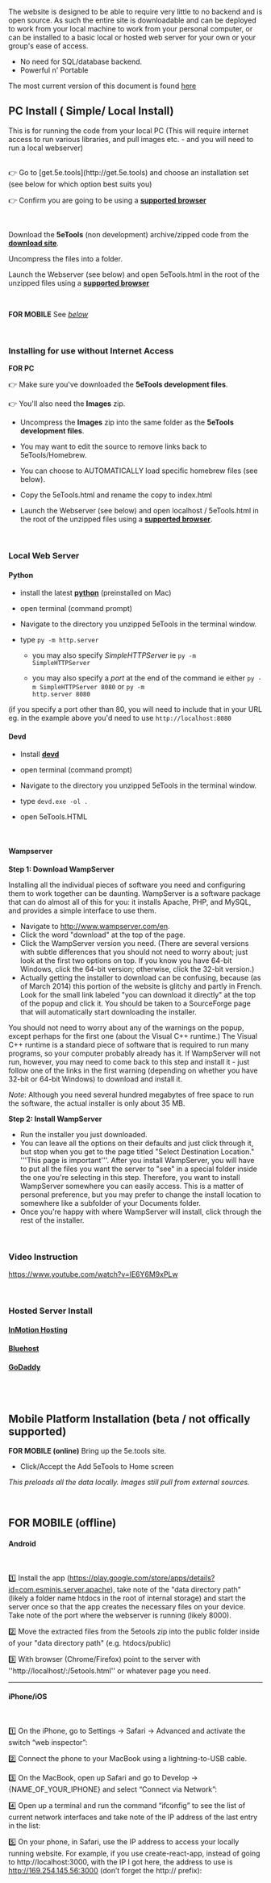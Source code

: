 The website is designed to be able to require very little to no backend and is open source. As such the entire site is downloadable and can be deployed to work from your local machine to work from your personal computer, or can be installed to a basic local or hosted web server for your own or your group's ease of access.

* No need for SQL/database backend.
* Powerful n' Portable

The most current version of this document is found [here](https://wiki.5e.tools/index.php?title=5eTools_Install_Guide)
<br />

## **PC Install** ( Simple/ Local Install)
This is for running the code from your local PC (This will require internet access to run various libraries, and pull images etc. - and you will need to run a local webserver)

<br />
👉 Go to [get.5e.tools](http://get.5e.tools) and choose an installation set (see below for which option best suits you)

👉 Confirm you are going to be using a [**supported browser**](https://wiki.5e.tools/index.php/Template:Supportedbrowserversion)

<br />

Download the **5eTools** (non development) archive/zipped code from the [**download site**](http://get.5e.tools).

Uncompress the files into a folder.

Launch the Webserver (see below) and open 5eTools.html in the root of the unzipped files using a [**supported browser**](https://wiki.5e.tools/index.php/Template:Supportedbrowserversion)

<br/>

**FOR MOBILE**
 See [*below*](https://wiki.5e.tools/index.php/5eTools_Install_Guide#Mobile_Platform_Installation_.28beta_.2F_not_offically_supported.29)

<br/>

### Installing for use without Internet Access

 **FOR PC**

👉 Make sure you've downloaded the **5eTools development files**.

👉 You'll also need the **Images** zip.

* Uncompress the **Images** zip into the same folder as the **5eTools development files**.

* You may want to edit the source to remove links back to 5eTools/Homebrew.

* You can choose to AUTOMATICALLY load specific homebrew files (see below).

 * Copy the 5eTools.html and rename the copy to index.html

* Launch the Webserver (see below) and open localhost / 5eTools.html in the root of the unzipped files using a [**supported browser**](https://wiki.5e.tools/index.php/Template:Supportedbrowserversion).

<br />

### Local Web Server

#### Python

* install the latest [**python**](https://www.python.org/downloads/) (preinstalled on Mac)

* open terminal (command prompt)

* Navigate to the directory you unzipped 5eTools in the terminal window.

* type <code>py -m http.server</code> 

  * you may also specify *SimpleHTTPServer* ie <code>py -m SimpleHTTPServer</code>

  * you may also specify a *port* at the end of the command ie either <code>py -m SimpleHTTPServer 8080</code> or <code>py -m http.server 8080</code> 

(if you specify a port other than 80, you will need to include that in your URL eg. in the example above you'd need to use <code>http://localhost:8080</code>

</div>

#### Devd

* Install [**devd**](https://github.com/cortesi/devd#install)

* open terminal (command prompt)

* Navigate to the directory you unzipped 5eTools in the terminal window.

* type <code>devd.exe -ol .</code>

* open 5eTools.HTML

<br>

#### Wampserver

**Step 1: Download WampServer**

Installing all the individual pieces of software you need and configuring them to work together can be daunting. WampServer is a software package that can do almost all of this for you: it installs Apache, PHP, and MySQL, and provides a simple interface to use them.

* Navigate to http://www.wampserver.com/en.
* Click the word "download" at the top of the page.
* Click the WampServer version you need. (There are several versions with subtle differences that you should not need to worry about; just look at the first two options on top. If you know you have 64-bit Windows, click the 64-bit version; otherwise, click the 32-bit version.)
* Actually getting the installer to download can be confusing, because (as of March 2014) this portion of the website is glitchy and partly in French. Look for the small link labeled "you can download it directly" at the top of the popup and click it. You should be taken to a SourceForge page that will automatically start downloading the installer.

You should not need to worry about any of the warnings on the popup, except perhaps for the first one (about the Visual C++ runtime.) The Visual C++ runtime is a standard piece of software that is required to run many programs, so your computer probably already has it. If WampServer will not run, however, you may need to come back to this step and install it - just follow one of the links in the first warning (depending on whether you have 32-bit or 64-bit Windows) to download and install it.
<br/>

*Note*: Although you need several hundred megabytes of free space to run the software, the actual installer is only about 35 MB.
<br/>

**Step 2: Install WampServer**

* Run the installer you just downloaded.
* You can leave all the options on their defaults and just click through it, but stop when you get to the page titled "Select Destination Location." '''This page is important'''. After you install WampServer, you will have to put all the files you want the server to "see" in a special folder inside the one you're selecting in this step. Therefore, you want to install WampServer somewhere you can easily access. This is a matter of personal preference, but you may prefer to change the install location to somewhere like a subfolder of your Documents folder.
* Once you're happy with where WampServer will install, click through the rest of the installer.


<br/>

### Video Instruction

https://www.youtube.com/watch?v=lE6Y6M9xPLw

<br/>


### Hosted Server Install

#### [InMotion Hosting](https://www.inmotionhosting.com/support/website/getting-started-guides/where-to-upload-files)

#### [Bluehost](https://my.bluehost.com/hosting/help/upload-site)

#### [GoDaddy](https://www.godaddy.com/help/upload-your-website-files-in-cpanel-hosting-16068?)

<br/>

<br/>

## Mobile Platform Installation (beta / not offically supported)

**FOR MOBILE (online)**
 Bring up the 5e.tools site.

* Click/Accept the Add 5eTools to Home screen

 *This preloads all the data locally. Images still pull from external sources.*

<br/>

## FOR MOBILE (offline)

#### Android

<br/>
 
1️⃣ Install the app (https://play.google.com/store/apps/details?id=com.esminis.server.apache), take note of the "data directory path" (likely a folder name htdocs in the root of internal storage) and start the server once so that the app creates the necessary files on your device. Take note of the port where the webserver is running (likely 8000).

2️⃣ Move the extracted files from the 5etools zip into the public folder inside of your "data directory path" (e.g. htdocs/public)

3️⃣ With browser (Chrome/Firefox) point to the server with ''http://localhost/:<port>/5etools.html'' or whatever page you need.

----

#### iPhone/iOS

<br/>

1️⃣ On the iPhone, go to Settings → Safari → Advanced and activate the switch “web inspector”:

2️⃣ Connect the phone to your MacBook using a lightning-to-USB cable.

3️⃣ On the MacBook, open up Safari and go to Develop → {NAME_OF_YOUR_IPHONE} and select “Connect via Network”:

4️⃣ Open up a terminal and run the command “ifconfig” to see the list of current network interfaces and take note of the IP address of the last entry in the list:

5️⃣ On your phone, in Safari, use the IP address to access your locally running website. For example, if you use create-react-app, instead of going to http://localhost:3000, with the IP I got here, the address to use is http://169.254.145.56:3000 (don’t forget the http:// prefix):
